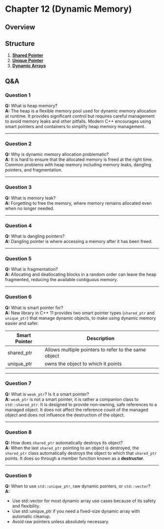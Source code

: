 # Chapter 12 (Dynamic Memory)

## Overview

## Structure
1. [**Shared Pointer**](./src/shared_ptr.cpp)
2. [**Unique Pointer**](./src/unique_ptr.cpp)
3. [**Dynamic Arrays**](./src/dynamic_arrays)

## Q&A
### Question 1
**Q:** What is heap memory?  
**A:** The heap is a flexible memory pool used for dynamic memory allocation at runtime. It provides significant control but requires careful management to avoid memory leaks and other pitfalls. Modern C++ encourages using smart pointers and containers to simplify heap memory management.

---

### Question 2
**Q:** Why is dynamic memory allocation problematic?  
**A:** It is hard to ensure that the allocated memory is freed at the right time. Common problems with heap memory including memory leaks, dangling pointers, and fragmentation.

---

### Question 3
**Q:** What is memory leak?  
**A:** Forgetting to free the memory, where memory remains allocated even when no longer needed.

---

### Question 4
**Q:** What is dangling pointers?  
**A:** Dangling pointer is where accessing a memory after it has been freed.

---

### Question 5
**Q:** What is fragmentation?  
**A:** Allocating and deallocating blocks in a random order can leave the heap fragmented, reducing the available contiguous memory.

---

### Question 6
**Q:** What is smart pointer for?  
**A:** New library in C++ 11 provides two smart pointer types (`shared_ptr` and `unique_ptr`) that manage dynamic objects, to make using dynamic memory easier and safer.

| Smart Pointer   | Description                                          |
|-----------------|------------------------------------------------------|
| shared_ptr      | Allows multiple pointers to refer to the same object |
| unique_ptr      | owns the object to which it points                   |

---

### Question 7
**Q:** What is `weak_ptr`? Is it a smart pointer?  
**A:** `weak_ptr` is not a smart pointer, it is rather a companion class to `std::shared_ptr`. It is designed to provide non-owning, safe references to a managed object. It does not affect the reference count of the managed object and does not influence the destruction of the object.

---

### Question 8
**Q:** How does `shared_ptr` automatically destroys its object?  
**A:** When the last `shared_ptr` pointing to an object is destroyed, the `shared_ptr` class automatically destroys the object to which that `shared_ptr` points. It does so through a member function known as a **destructor**.

---

### Question 9
**Q:** When to use `std::unique_ptr`, raw dynamic pointers, or `std::vector`?  
**A:** 
- Use std::vector for most dynamic array use cases because of its safety and flexibility.
- Use std::unique_ptr if you need a fixed-size dynamic array with automatic cleanup.
- Avoid raw pointers unless absolutely necessary.
